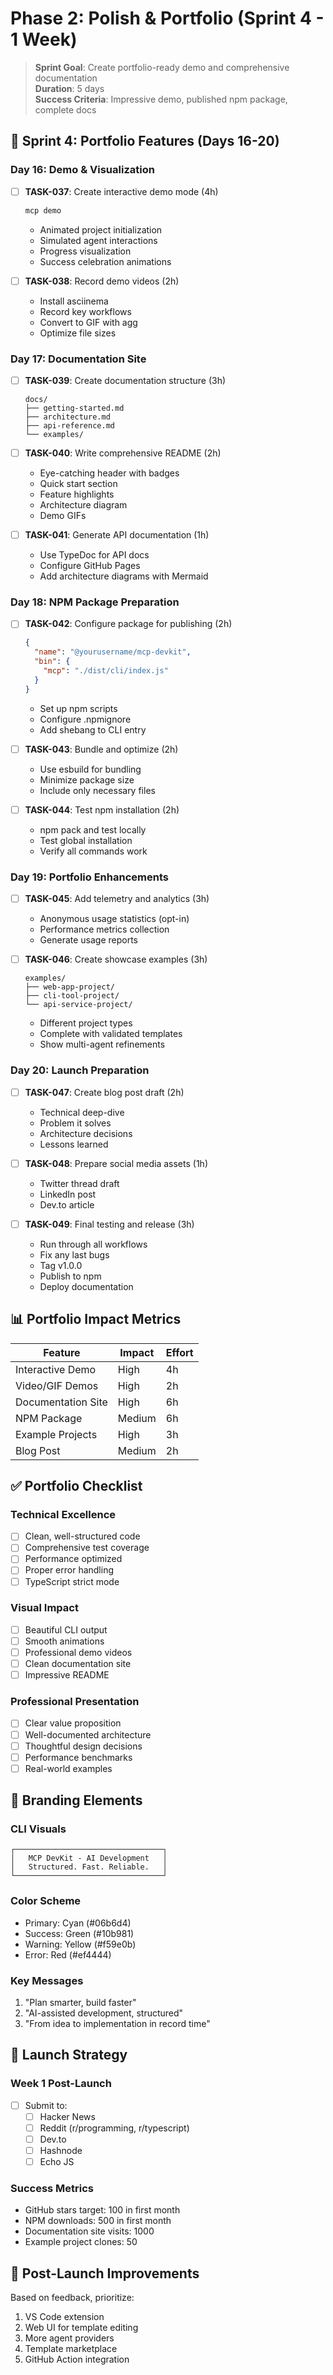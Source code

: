 # Phase 2: Polish & Portfolio (Sprint 4 - 1 Week)

> **Sprint Goal**: Create portfolio-ready demo and comprehensive documentation  
> **Duration**: 5 days  
> **Success Criteria**: Impressive demo, published npm package, complete docs

## 🎯 Sprint 4: Portfolio Features (Days 16-20)

### Day 16: Demo & Visualization
- [ ] **TASK-037**: Create interactive demo mode (4h)
  ```bash
  mcp demo
  ```
  - Animated project initialization
  - Simulated agent interactions
  - Progress visualization
  - Success celebration animations

- [ ] **TASK-038**: Record demo videos (2h)
  - Install asciinema
  - Record key workflows
  - Convert to GIF with agg
  - Optimize file sizes

### Day 17: Documentation Site
- [ ] **TASK-039**: Create documentation structure (3h)
  ```
  docs/
  ├── getting-started.md
  ├── architecture.md
  ├── api-reference.md
  └── examples/
  ```

- [ ] **TASK-040**: Write comprehensive README (2h)
  - Eye-catching header with badges
  - Quick start section
  - Feature highlights
  - Architecture diagram
  - Demo GIFs

- [ ] **TASK-041**: Generate API documentation (1h)
  - Use TypeDoc for API docs
  - Configure GitHub Pages
  - Add architecture diagrams with Mermaid

### Day 18: NPM Package Preparation
- [ ] **TASK-042**: Configure package for publishing (2h)
  ```json
  {
    "name": "@yourusername/mcp-devkit",
    "bin": {
      "mcp": "./dist/cli/index.js"
    }
  }
  ```
  - Set up npm scripts
  - Configure .npmignore
  - Add shebang to CLI entry

- [ ] **TASK-043**: Bundle and optimize (2h)
  - Use esbuild for bundling
  - Minimize package size
  - Include only necessary files

- [ ] **TASK-044**: Test npm installation (2h)
  - npm pack and test locally
  - Test global installation
  - Verify all commands work

### Day 19: Portfolio Enhancements
- [ ] **TASK-045**: Add telemetry and analytics (3h)
  - Anonymous usage statistics (opt-in)
  - Performance metrics collection
  - Generate usage reports

- [ ] **TASK-046**: Create showcase examples (3h)
  ```
  examples/
  ├── web-app-project/
  ├── cli-tool-project/
  └── api-service-project/
  ```
  - Different project types
  - Complete with validated templates
  - Show multi-agent refinements

### Day 20: Launch Preparation
- [ ] **TASK-047**: Create blog post draft (2h)
  - Technical deep-dive
  - Problem it solves
  - Architecture decisions
  - Lessons learned

- [ ] **TASK-048**: Prepare social media assets (1h)
  - Twitter thread draft
  - LinkedIn post
  - Dev.to article

- [ ] **TASK-049**: Final testing and release (3h)
  - Run through all workflows
  - Fix any last bugs
  - Tag v1.0.0
  - Publish to npm
  - Deploy documentation

## 📊 Portfolio Impact Metrics

| Feature | Impact | Effort |
|---------|--------|--------|
| Interactive Demo | High | 4h |
| Video/GIF Demos | High | 2h |
| Documentation Site | High | 6h |
| NPM Package | Medium | 6h |
| Example Projects | High | 3h |
| Blog Post | Medium | 2h |

## ✅ Portfolio Checklist

### Technical Excellence
- [ ] Clean, well-structured code
- [ ] Comprehensive test coverage
- [ ] Performance optimized
- [ ] Proper error handling
- [ ] TypeScript strict mode

### Visual Impact
- [ ] Beautiful CLI output
- [ ] Smooth animations
- [ ] Professional demo videos
- [ ] Clean documentation site
- [ ] Impressive README

### Professional Presentation
- [ ] Clear value proposition
- [ ] Well-documented architecture
- [ ] Thoughtful design decisions
- [ ] Performance benchmarks
- [ ] Real-world examples

## 🎨 Branding Elements

### CLI Visuals
```
┌─────────────────────────────────┐
│   MCP DevKit - AI Development   │
│   Structured. Fast. Reliable.   │
└─────────────────────────────────┘
```

### Color Scheme
- Primary: Cyan (#06b6d4)
- Success: Green (#10b981)
- Warning: Yellow (#f59e0b)
- Error: Red (#ef4444)

### Key Messages
1. "Plan smarter, build faster"
2. "AI-assisted development, structured"
3. "From idea to implementation in record time"

## 🚀 Launch Strategy

### Week 1 Post-Launch
- [ ] Submit to:
  - [ ] Hacker News
  - [ ] Reddit (r/programming, r/typescript)
  - [ ] Dev.to
  - [ ] Hashnode
  - [ ] Echo JS

### Success Metrics
- GitHub stars target: 100 in first month
- NPM downloads: 500 in first month
- Documentation site visits: 1000
- Example project clones: 50

## 📝 Post-Launch Improvements
Based on feedback, prioritize:
1. VS Code extension
2. Web UI for template editing
3. More agent providers
4. Template marketplace
5. GitHub Action integration